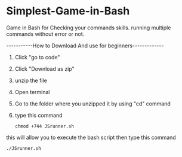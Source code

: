 # Simplest-Game-in-Bash
Game in Bash for Checking your commands skills. running multiple commands without error or not.


-----------How to Download And use for beginners-------------

1) Click "go to code"

2) Click "Download as zip"

3) unzip the file

4) Open terminal

5) Go to the folder where you unzipped it by using "cd" command

6) type this command

	   chmod +744 JSrunner.sh

this will allow you to execute the bash script then type this command

    ./JSrunner.sh
